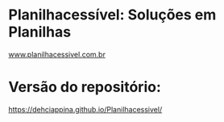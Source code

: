 # Planilhacessível: Soluções em Planilhas
www.planilhacessivel.com.br

# Versão do repositório:
https://dehciappina.github.io/Planilhacessivel/
